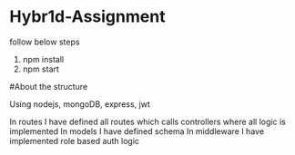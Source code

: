 # Hybr1d-Assignment
follow below steps

1. npm install
2. npm start


#About the structure

Using nodejs, mongoDB, express, jwt

In routes I have defined all routes which calls controllers where all logic is implemented
In models I have defined schema
In middleware I have implemented role based auth logic